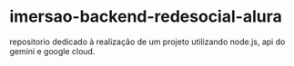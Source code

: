 # imersao-backend-redesocial-alura
 repositorio dedicado à realização de um projeto utilizando node.js, api do gemini e google cloud.
